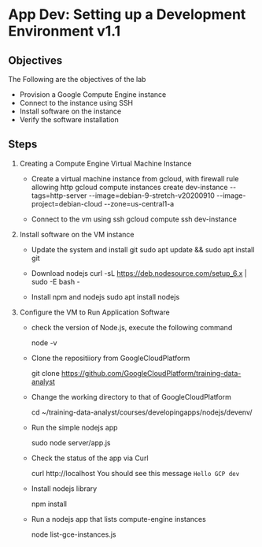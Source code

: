 # App Dev: Setting up a Development Environment v1.1 

## Objectives

The Following are the objectives of the lab

 - Provision a Google Compute Engine instance
 - Connect to the instance using SSH
 - Install software on the instance
 - Verify the software installation

## Steps

1. Creating a Compute Engine Virtual Machine Instance

    - Create a virtual machine instance from gcloud, with firewall rule allowing http
        gcloud compute  instances create  dev-instance --tags=http-server --image=debian-9-stretch-v20200910 --image-project=debian-cloud --zone=us-central1-a

    - Connect to the vm using ssh
        gcloud compute ssh dev-instance

2. Install software on the VM instance

    - Update the system and install git
        sudo apt update && sudo apt install git 

    - Download nodejs 
        curl -sL https://deb.nodesource.com/setup_6.x | sudo -E bash -

    - Install npm and nodejs 
        sudo apt install nodejs

3. Configure the VM to Run Application Software

    - check the version of Node.js, execute the following command

        node -v

    - Clone the repositiiory from GoogleCloudPlatform 

        git clone https://github.com/GoogleCloudPlatform/training-data-analyst

    - Change the working directory to that of GoogleCloudPlatform 

        cd ~/training-data-analyst/courses/developingapps/nodejs/devenv/

    - Run the simple nodejs app 

        sudo node server/app.js 

    - Check the status of the app via Curl

        curl http://localhost
        You should see this message ` Hello GCP dev `

    - Install nodejs library

        npm install

    - Run a nodejs app that lists compute-engine instances

        node list-gce-instances.js
